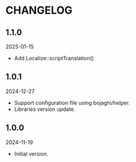 # CHANGELOG

## 1.1.0

2025-01-15

- Add Localize::scriptTranslation()

## 1.0.1

2024-12-27

- Support configuration file using bojaghi/helper.
- Libraries version update.

## 1.0.0

2024-11-19

- Initial version.
